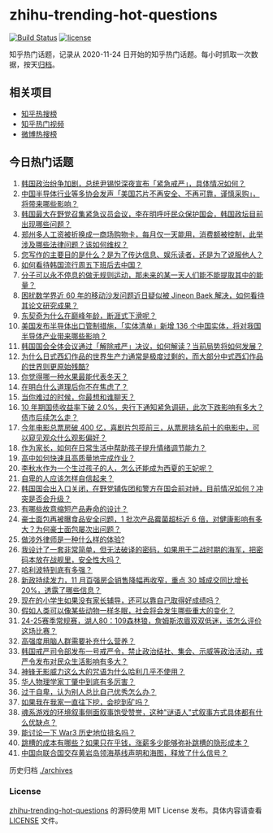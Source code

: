 # zhihu-trending-hot-questions

[![Build Status](https://github.com/justjavac/zhihu-trending-hot-questions/workflows/ci/badge.svg?branch=master)](https://github.com/justjavac/zhihu-trending-hot-questions/actions)
[![license](https://img.shields.io/github/license/justjavac/zhihu-trending-hot-questions)](https://github.com/justjavac/zhihu-trending-hot-questions/blob/master/LICENSE)

知乎热门话题，记录从 2020-11-24
日开始的知乎热门话题。每小时抓取一次数据，按天[归档](./archives)。

## 相关项目

- [知乎热搜榜](https://github.com/justjavac/zhihu-trending-top-search)
- [知乎热门视频](https://github.com/justjavac/zhihu-trending-hot-video)
- [微博热搜榜](https://github.com/justjavac/weibo-trending-hot-search)

## 今日热门话题

<!-- BEGIN -->
<!-- 最后更新时间 Wed Dec 04 2024 04:22:33 GMT+0800 (China Standard Time) -->

1. [韩国政治纷争加剧，总统尹锡悦深夜宣布「紧急戒严」，具体情况如何？](https://www.zhihu.com/question/5866339329)
1. [中国半导体行业等多协会发声「美国芯片不再安全、不再可靠，谨慎采购」，将带来哪些影响？](https://www.zhihu.com/question/5849919930)
1. [韩国最大在野党召集紧急议员会议，李在明呼吁民众保护国会，韩国政坛目前出现哪些问题？](https://www.zhihu.com/question/5869069738)
1. [郑州多人工资被折换成一商场购物卡，每月仅一天能用，消费额被控制，此举涉及哪些法律问题？该如何维权？](https://www.zhihu.com/question/5831303123)
1. [您写作的主要目的是什么？是为了传达信息、娱乐读者，还是为了说服他人？](https://www.zhihu.com/question/5042164223)
1. [如何看待韩国流行周五下班后去中国？](https://www.zhihu.com/question/5723407427)
1. [分子可以永不停息的做无规则运动，那未来的某一天人们能不能提取其中的能量？](https://www.zhihu.com/question/4188871011)
1. [困扰数学界近 60 年的移动沙发问题近日疑似被 Jineon Baek 解决，如何看待其论文研究成果？](https://www.zhihu.com/question/5741969956)
1. [东契奇为什么在巅峰年龄，断涯式下滑呢？](https://www.zhihu.com/question/5533738500)
1. [美国发布半导体出口管制措施，「实体清单」新增 136 个中国实体，将对我国半导体产业带来哪些影响？](https://www.zhihu.com/question/5799478913)
1. [韩国国会全体会议通过「解除戒严」决议，如何解读？当前局势将如何发展？](https://www.zhihu.com/question/5876358129)
1. [为什么日式西幻作品的世界生产力通常是极度过剩的，而大部分中式西幻作品的世界则更原始残酷?](https://www.zhihu.com/question/5717531200)
1. [你觉得哪一种水果最能代表冬天？](https://www.zhihu.com/question/4691878659)
1. [在明白什么道理后你不在焦虑了？](https://www.zhihu.com/question/629658395)
1. [当你难过的时候，你最想和谁聊天？](https://www.zhihu.com/question/5494007963)
1. [10 年期国债收益率下破 2.0%，央行下通知紧急调研，此次下跌影响有多大？债市后续怎么走？](https://www.zhihu.com/question/5717982925)
1. [今年电影总票房破 400 亿，喜剧片包揽前三，从票房排名前十的电影中，可以窥见观众什么观影偏好？](https://www.zhihu.com/question/5287313235)
1. [作为家长，如何在日常生活中帮助孩子提升情绪调节能力？](https://www.zhihu.com/question/5298379814)
1. [高中如何快速且高质量地完成作业？](https://www.zhihu.com/question/321857102)
1. [李秋水作为一个生过孩子的人，怎么还能成为西夏的王妃呢？](https://www.zhihu.com/question/302826029)
1. [自卑的人应该怎样自信起来？](https://www.zhihu.com/question/2023803462)
1. [韩国国会出入口关闭，在野党辅佐团和警方在国会前对峙，目前情况如何？冲突是否会升级？](https://www.zhihu.com/question/5869495569)
1. [有哪些故意缩短产品寿命的设计？](https://www.zhihu.com/question/308056725)
1. [豪士面包再被曝食品安全问题，1 批次产品霉菌超标近 6 倍，对健康影响有多大？为何豪士面包屡次出问题？](https://www.zhihu.com/question/5745182888)
1. [做涉外律师是一种什么样的体验?](https://www.zhihu.com/question/422398155)
1. [我设计了一套非常简单，但无法破译的密码，如果用于二战时期的海军，把密码本放在战舰里，安全性大吗？](https://www.zhihu.com/question/5582481863)
1. [哈利波特到底有多强？](https://www.zhihu.com/question/268493229)
1. [新政持续发力，11 月百强房企销售降幅再收窄，重点 30 城成交同比增长 20%，透露了哪些信息？](https://www.zhihu.com/question/5646178122)
1. [现在的小学生如果没有家长辅导，还可以靠自己取得好成绩吗？](https://www.zhihu.com/question/5380389135)
1. [假如人类可以像某些动物一样冬眠，社会将会发生哪些重大的变化？](https://www.zhihu.com/question/5087282068)
1. [24-25赛季常规赛，湖人80：109森林狼，詹姆斯浓眉双双低迷，该怎么评价这场比赛？](https://www.zhihu.com/question/5814931129)
1. [高强度用脑人群需要补充什么营养？](https://www.zhihu.com/question/41474450)
1. [韩国戒严司令部发布一号戒严令，禁止政治结社、集会、示威等政治活动，戒严令发布对民众生活影响有多大？](https://www.zhihu.com/question/5871112108)
1. [神锋无影威力这么大的咒语为什么哈利几乎不使用？](https://www.zhihu.com/question/491457987)
1. [华人物理学家丁肇中到底有多厉害？](https://www.zhihu.com/question/327590580)
1. [过于自卑，认为别人总比自己优秀怎么办？](https://www.zhihu.com/question/4710765262)
1. [如果我在我家一直往下挖，会挖到矿吗？](https://www.zhihu.com/question/508712447)
1. [魂系游戏的环境叙事侧面叙事饱受赞誉，这种"谜语人"式叙事方式具体都有什么优缺点？](https://www.zhihu.com/question/5726524051)
1. [能讨论一下 War3 历史地位排名吗？](https://www.zhihu.com/question/22165773)
1. [跳槽的成本有哪些？如果只在乎钱，涨薪多少能够弥补跳槽的隐形成本？](https://www.zhihu.com/question/627377890)
1. [中国向联合国交存黄岩岛领海基线声明和海图，释放了什么信号？](https://www.zhihu.com/question/5799030353)

<!-- END -->

历史归档 [./archives](./archives)

### License

[zhihu-trending-hot-questions](https://github.com/justjavac/zhihu-trending-hot-questions)
的源码使用 MIT License 发布。具体内容请查看 [LICENSE](./LICENSE) 文件。

